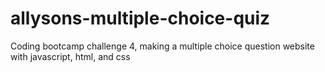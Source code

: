 # allysons-multiple-choice-quiz
Coding bootcamp challenge 4, making a multiple choice question website with javascript, html, and css
